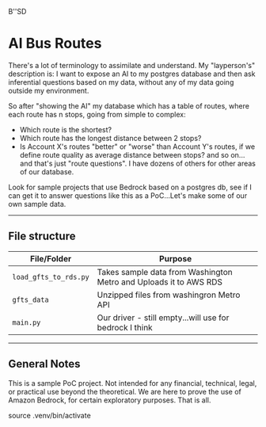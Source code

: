 
B''SD
# AI Bus Routes

There's a lot of terminology to assimilate and understand. My "layperson's" description is: I want to expose an AI to my postgres database and then ask inferential questions based on my data, without any of my data going outside my environment.

So after "showing the AI" my database which has a table of routes, where each route has n stops, going from simple to complex:
  * Which route is the shortest?
  * Which route has the longest distance between 2 stops?
  * Is Account X's routes "better" or "worse" than Account Y's routes, if we define route quality as average distance between stops?
and so on... and that's just "route questions". I have dozens of others for other areas of our database.

Look for sample projects that use Bedrock based on a postgres db, see if I can get it to answer questions like this as a PoC...Let's make some of our own sample data.

---

## File structure

|File/Folder      | Purpose              | 
|-----------------|----------------------|
|`load_gfts_to_rds.py`| Takes sample data from Washington Metro and Uploads it to AWS RDS|
|`gfts_data`      | Unzipped files from washingron Metro API|
|`main.py`        | Our driver - still empty...will use for bedrock I think        |

---
## General Notes

This is a sample PoC project. Not intended for any financial, technical, legal, or practical use beyond the theoretical. We are here to prove the use of Amazon Bedrock, for certain exploratory purposes. That is all.

source .venv/bin/activate